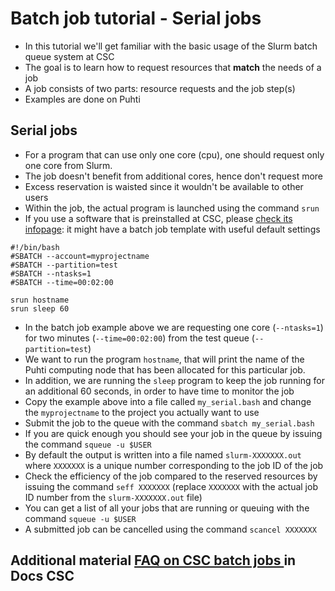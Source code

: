 # Batch job tutorial - Serial jobs

- In this tutorial we'll get familiar with the basic usage of the Slurm batch queue system at CSC
- The goal is to learn how to request resources that **match** the needs of a job  
- A job consists of two parts: resource requests and the job step(s)
- Examples are done on Puhti 

## Serial jobs

- For a program that can use only one core (cpu), one should request only one core from Slurm. 
- The job doesn't benefit from additional cores, hence don't request more 
- Excess reservation is waisted since it wouldn't be available to other users
- Within the job, the actual program is launched using the command `srun` 
- If you use a software that is preinstalled at CSC, please [check its infopage](https://docs.csc.fi/apps/): it might have a batch job template with useful default settings

```text 
#!/bin/bash
#SBATCH --account=myprojectname
#SBATCH --partition=test
#SBATCH --ntasks=1
#SBATCH --time=00:02:00

srun hostname
srun sleep 60
```

- In the batch job example above we are requesting one core (`--ntasks=1`) for two minutes (`--time=00:02:00`) from the test queue (`--partition=test`)
- We want to run the program `hostname`, that will print the name of the Puhti computing node that has been allocated for this particular job.
- In addition, we are running the `sleep` program to keep the job running for an additional 60 seconds, in order to have time to monitor the job
- Copy the example above into a file called `my_serial.bash` and change the `myprojectname` to the project you actually want to use
- Submit the job to the queue with the command `sbatch my_serial.bash`  
- If you are quick enough you should see your job in the queue by issuing the command `squeue -u $USER` 
- By default the output is written into a file named `slurm-XXXXXXX.out` where `XXXXXXX` is a unique number corresponding to the job ID of the job 
- Check the efficiency of the job compared to the reserved resources by issuing the command `seff XXXXXXX` (replace `XXXXXXX` with the actual  job ID number from the `slurm-XXXXXXX.out` file) 
- You can get a list of all your jobs that are running or queuing with the command `squeue -u $USER`
- A submitted job can be cancelled using the command `scancel XXXXXXX` 


## Additional material [FAQ on CSC batch jobs ](https://docs.csc.fi/support/faq/#batch-jobs) in Docs CSC
